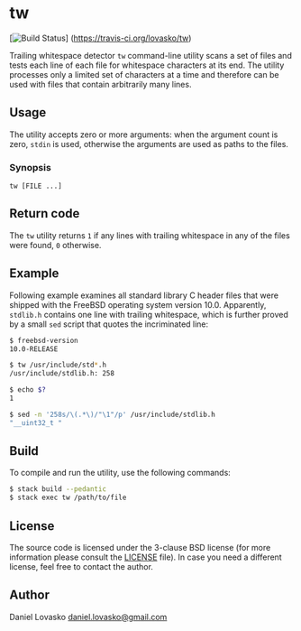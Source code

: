 # tw

[![Build Status](https://travis-ci.org/lovasko/tw.svg?branch=master)]
(https://travis-ci.org/lovasko/tw)

Trailing whitespace detector `tw` command-line utility scans a set of
files and tests each line of each file for whitespace characters at its
end. The utility processes only a limited set of characters at a time and
therefore can be used with files that contain arbitrarily many lines.


## Usage
The utility accepts zero or more arguments: when the argument count is
zero, `stdin` is used, otherwise the arguments are used as paths to the
files.

### Synopsis
```
tw [FILE ...]
```


## Return code
The `tw` utility returns `1` if any lines with trailing whitespace in any
of the files were found, `0` otherwise.


## Example
Following example examines all standard library C header files that were
shipped with the FreeBSD operating system version 10.0. Apparently,
`stdlib.h` contains one line with trailing whitespace, which is further
proved by a small `sed` script that quotes the incriminated line:

```sh
$ freebsd-version
10.0-RELEASE

$ tw /usr/include/std*.h
/usr/include/stdlib.h: 258

$ echo $?
1

$ sed -n '258s/\(.*\)/"\1"/p' /usr/include/stdlib.h
"__uint32_t "
```


## Build
To compile and run the utility, use the following commands:
```sh
$ stack build --pedantic
$ stack exec tw /path/to/file
```


## License
The source code is licensed under the 3-clause BSD license (for more
information please consult the [LICENSE](LICENSE.md) file). In case you
need a different license, feel free to contact the author.


## Author
Daniel Lovasko <daniel.lovasko@gmail.com>

